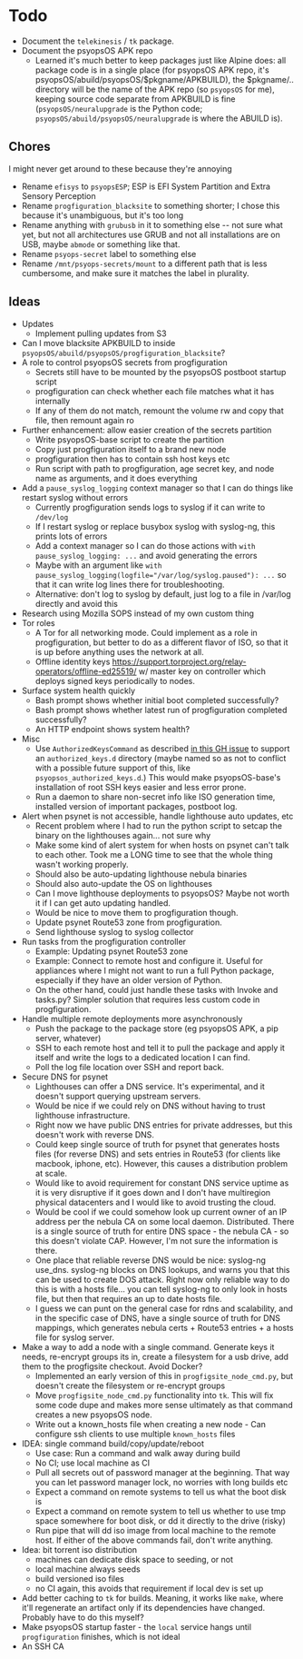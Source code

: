 # Todo

* Document the `telekinesis` / `tk` package.
* Document the psyopsOS APK repo
    * Learned it's much better to keep packages just like Alpine does:
      all package code is in a single place
      (for psyopsOS APK repo, it's psyopsOS/abuild/psyopsOS/$pkgname/APKBUILD),
      the $pkgname/.. directory will be the name of the APK repo (so `psyopsOS` for me),
      keeping source code separate from APKBUILD is fine
      (`psyopsOS/neuralupgrade` is the Python code; `psyopsOS/abuild/psyopsOS/neuralupgrade` is where the ABUILD is).

## Chores

I might never get around to these because they're annoying

* Rename `efisys` to `psyopsESP`; ESP is EFI System Partition and Extra Sensory Perception
* Rename `progfiguration_blacksite` to something shorter;
  I chose this because it's unambiguous, but it's too long
* Rename anything with `grubusb` in it to something else --
  not sure what yet, but not all architectures use GRUB and not all installations are on USB,
  maybe `abmode` or something like that.
* Rename `psyops-secret` label to something else
* Rename `/mnt/psyops-secrets/mount` to a different path that is less cumbersome,
  and make sure it matches the label in plurality.

## Ideas

* Updates
    * Implement pulling updates from S3
* Can I move blacksite APKBUILD to inside `psyopsOS/abuild/psyopsOS/progfiguration_blacksite`?
* A role to control psyopsOS secrets from progfiguration
    * Secrets still have to be mounted by the psyopsOS postboot startup script
    * progfiguration can check whether each file matches what it has internally
    * If any of them do not match, remount the volume rw and copy that file, then remount again ro
* Further enhancement: allow easier creation of the secrets partition
    * Write psyopsOS-base script to create the partition
    * Copy just progfiguration itself to a brand new node
    * progfiguration then has to contain ssh host keys etc
    * Run script with path to progfiguration, age secret key, and node name as arguments, and it does everything
* Add a `pause_syslog_logging` context manager so that I can do things like restart syslog without errors
    * Currently progfiguration sends logs to syslog if it can write to `/dev/log`
    * If I restart syslog or replace busybox syslog with syslog-ng, this prints lots of errors
    * Add a context manager so I can do those actions with `with pause_syslog_logging: ...`
      and avoid generating the errors
    * Maybe with an argument like `with pause_syslog_logging(logfile="/var/log/syslog.paused"): ...`
      so that it can write log lines there for troubleshooting.
    * Alternative: don't log to syslog by default, just log to a file in /var/log directly and avoid this
* Research using Mozilla SOPS instead of my own custom thing
* Tor roles
    * A Tor for all networking mode. Could implement as a role in progfiguration, but better to do as a different flavor of ISO, so that it is up before anything uses the network at all.
    * Offline identity keys <https://support.torproject.org/relay-operators/offline-ed25519/>
      w/ master key on controller which deploys signed keys periodically to nodes.
* Surface system health quickly
    * Bash prompt shows whether initial boot completed successfully?
    * Bash prompt shows whether latest run of progfiguration completed successfully?
    * An HTTP endpoint shows system health?
* Misc
    * Use `AuthorizedKeysCommand` as described [in this GH issue](https://github.com/coreos/afterburn/issues/157) to support an `authorized_keys.d` directory (maybe named so as not to conflict with a possible future support of this, like `psyopsos_authorized_keys.d`.) This would make psyopsOS-base's installation of root SSH keys easier and less error prone.
    * Run a daemon to share non-secret info like ISO generation time, installed version of important packages, postboot log.
* Alert when psynet is not accessible, handle lighthouse auto updates, etc
    * Recent problem where I had to run the python script to setcap the binary on the lighthouses again... not sure why
    * Make some kind of alert system for when hosts on psynet can't talk to each other. Took me a LONG time to see that the whole thing wasn't working properly.
    * Should also be auto-updating lighthouse nebula binaries
    * Should also auto-update the OS on lighthouses
    * Can I move lighthouse deployments to psyopsOS? Maybe not worth it if I can get auto updating handled.
    * Would be nice to move them to progfiguration though.
    * Update psynet Route53 zone from progfiguration.
    * Send lighthouse syslog to syslog collector
* Run tasks from the progfiguration controller
    * Example: Updating psynet Route53 zone
    * Example: Connect to remote host and configure it. Useful for appliances where I might not want to run a full Python package, especially if they have an older version of Python.
    * On the other hand, could just handle these tasks with Invoke and tasks.py? Simpler solution that requires less custom code in progfiguration.
* Handle multiple remote deployments more asynchronously
    * Push the package to the package store (eg psyopsOS APK, a pip server, whatever)
    * SSH to each remote host and tell it to pull the package and apply it itself and write the logs to a dedicated location I can find.
    * Poll the log file location over SSH and report back.
* Secure DNS for psynet
    * Lighthouses can offer a DNS service. It's experimental, and it doesn't support querying upstream servers.
    * Would be nice if we could rely on DNS without having to trust lighthouse infrastructure.
    * Right now we have public DNS entries for private addresses, but this doesn't work with reverse DNS.
    * Could keep single source of truth for psynet that generates hosts files (for reverse DNS) and sets entries in Route53 (for clients like macbook, iphone, etc). However, this causes a distribution problem at scale.
    * Would like to avoid requirement for constant DNS service uptime as it is very disruptive if it goes down and I don't have multiregion physical datacenters and I would like to avoid trusting the cloud.
    * Would be cool if we could somehow look up current owner of an IP address per the nebula CA on some local daemon. Distributed. There is a single source of truth for entire DNS space - the nebula CA - so this doesn't violate CAP. However, I'm not sure the information is there.
    * One place that reliable reverse DNS would be nice: syslog-ng use_dns. syslog-ng blocks on DNS lookups, and warns you that this can be used to create DOS attack. Right now only reliable way to do this is with a hosts file... you can tell syslog-ng to only look in hosts file, but then that requires an up to date hosts file.
    * I guess we can punt on the general case for rdns and scalability, and in the specific case of DNS, have a single source of truth for DNS mappings, which generates nebula certs + Route53 entries + a hosts file for syslog server.
* Make a way to add a node with a single command. Generate keys it needs, re-encrypt groups its in, create a filesystem for a usb drive, add them to the progfigsite checkout. Avoid Docker?
  * Implemented an early version of this in `progfigsite_node_cmd.py`, but doesn't create the filesystem or re-encrypt groups
  * Move `progfigsite_node_cmd.py` functionality into `tk`. This will fix some code dupe and makes more sense ultimately as that command creates a new psyopsOS node.
  * Write out a known_hosts file when creating a new node - Can configure ssh clients to use multiple `known_hosts` files
* IDEA: single command build/copy/update/reboot
  * Use case: Run a command and walk away during build
  * No CI; use local machine as CI
  * Pull all secrets out of password manager at the beginning. That way you can let password manager lock, no worries with long builds etc
  * Expect a command on remote systems to tell us what the boot disk is
  * Expect a command on remote system to tell us whether to use tmp space somewhere for boot disk, or dd it directly to the drive (risky)
  * Run pipe that will dd iso image from local machine to the remote host. If either of the above commands fail, don't write anything.
* Idea: bit torrent iso distribution
  * machines can dedicate disk space to seeding, or not
  * local machine always seeds
  * build versioned iso files
  * no CI again, this avoids that requirement if local dev is set up
* Add better caching to `tk` for builds. Meaning, it works like `make`, where it'll regenerate an artifact only if its dependencies have changed. Probably have to do this myself?
* Make psyopsOS startup faster - the `local` service hangs until `progfiguration` finishes, which is not ideal
* An SSH CA
